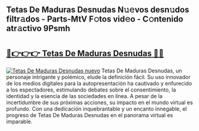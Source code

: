 ## Tetas De Maduras Desnudas N𝚞𝚎vos desn𝚞dos filtr𝚊dos - Parts-MtV F𝚘tos vid𝚎o - C𝚘ntenido atr𝚊ctivo 9Psmh

# <h2><a href="http://mb2w0c.tromn.icu/?c=Tetas+De+Maduras+Desnudas">🔗👉👉👉 Tetas De Maduras Desnudas 🔗🔗</a></h2>

[![Tetas De Maduras Desnudas nuevo](https://i.imgur.com/pEAQMta.gif)](http://mb2w0c.tromn.icu/?c=Tetas+De+Maduras+Desnudas)
Tetas De Maduras Desnudas, un personaje intrigante y polémico, elude la definición fácil. Su uso innovador de los medios digitales para la autopresentación ha cautivado y enfurecido a los espectadores, estimulando debates sobre el consentimiento, la identidad y la esencia de las sociedades en línea. A pesar de la incertidumbre de sus próximas acciones, su impacto en el mundo virtual es profundo. Con una dedicación inquebrantable y un encanto innegable, el progreso de Tetas De Maduras Desnudas en el panorama virtual es imparable.
